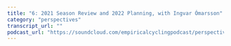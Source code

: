 ```yaml
---
title: "6: 2021 Season Review and 2022 Planning, with Ingvar Ómarsson"
category: "perspectives"
transcript_url: ""
podcast_url: "https://soundcloud.com/empiricalcyclingpodcast/perspectives-6-2021-season-review-and-2022-planning-with-ingvar-omarsson"
---
```

